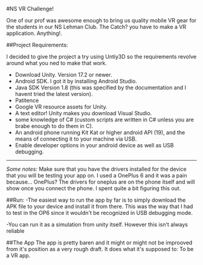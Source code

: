#NS VR Challenge!

One of our prof was awesome enough to bring us quality mobile VR gear for the students in our NS Lehman Club. The Catch? you have to make a VR application. Anything!. 

##Project Requirements:

I decided to give the project a try using Untiy3D so the requirements revolve around what you ned to make that work.

- Download Unity. Version 17.2 or newer.
- Android SDK. I got it by installing Android Studio.
- Java SDK Version 1.8 (this was specified by the documentation and I havent tried the latest version).
- Patitence
- Google VR resource assets  for Unity.
- A text editor! Unity makes you download Visual Studio. 
- some knowledge of C# (custom scripts are written in C# unless you are brabe enough to do them in C).
- An android phone running Kit Kat or higher android API (19), and the means of connecting it to your machine via USB.
- Enable developer options in your android device as well as USB debugging. 

---
*Some notes:* Make sure that you have the drivers installed for the device that you will be testing your app on. I used a OnePlus 6 and it was a pain because... OnePlus? 
The drivers for oneplus are on the phone itself and will show once you connect the phone. I spent quite a bit figuring this out. 

##Run:
-The easiest way to run the app by far is to simply download the APK file to your device and install it from there. This was the way that I had to test in the OP6 since it wouldn't be recognized in USB debugging mode. 

-You can run it as a simulation from unity itself. However this isn't always reliable 

##The App
The app is pretty baren and it might or might not be improoved from it's position as a very rough draft. It does what it's supposed to: To be a VR app. 